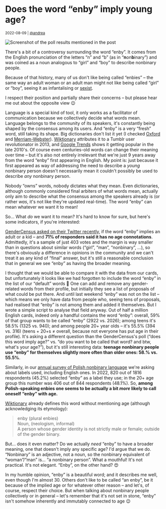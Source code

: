 # Does the word “enby” imply young age?

<small>2022-08-09 | [@andrea](/@andrea)</small>

![Screenshot of the poll results mentioned in the post](/img-local/blog/enby-age-poll.png)

There's a bit of a controversy surrounding the word “enby”.
It comes from the English pronunciation of the letters “n” and “b” (as in “**n**on**b**inary”)
and was coined as a noun analogous to “girl” and “boy” to describe nonbinary people.

Because of that history, many of us don't like being called “enbies”
– the same way an adult woman or an adult man might not like being called “girl” or “boy”,
seeing it as infantalising or [sexist](https://www.reddit.com/r/MenAndFemales/?f=flair_name%3A%22Females+AND+Girls%22). 

I respect their position and partially share their concerns – but please hear me out about the opposite view 😉

Language is a special kind of tool, it only works as a facilitator of communication because we collectively decide what words mean.
Language belongs to the community of its speakers, it's constantly being shaped by the consensus among its users.
And “enby” is a very “fresh” word, still taking its shape. Big dictionaries don't list it yet
(I checked [Oxford](https://www.oxfordlearnersdictionaries.com/spellcheck/english/?q=enby)
and [Merriam-Webster](https://www.merriam-webster.com/dictionary/enby)).
[Wiktionary](https://en.wiktionary.org/wiki/enby) attributes it to a Tumblr user revolutionator in 2013,
and [Google Trends](https://trends.google.com/trends/explore?date=all&q=enby) shows it getting popular in the late 2010's.
Of course even centuries-old words can change their meaning over time –
but it's also not entirely irrelevant that we're just 9 years away from the word “enby” first appearing in English.
My point is: just because it first appeared as way of addressing the need to describe a _young_ nonbinary person
doesn't necessarily mean it couldn't possibly be used to describe _any_ nonbinary person.

Nobody “owns” words, nobody dictates what they mean. Even dictionaries, although commonly considered final arbiters of what words mean,
actually only aim to describe what the consensus among the speakers already is (or rather _was_, it's not like they're updated real-time).
The word “enby” can mean whatever we want it to mean!

So… What _do_ we want it to mean? It's hard to know for sure, but here's some indicators, if you're interested:

[GenderCensus asked on their Twitter recently](https://twitter.com/gendercensus/status/1554437753382764544),
if the word “enby” implies an adult or a kid – and **71% of responders said it has no age connotations**.
Admittedly, it's a sample of just 403 votes and the margin is way smaller than in questions about similar words (“girl”, “man”, “nonbinary”, …),
so there's obviously a difference in opinions in the community and we can't treat it as any kind of “final” answer,
but it's still a reasonable conclusion that in general we see “enby” as having the broader meaning.

I thought that we would be able to compare it with the data from our cards,
but unfortunately it looks like we had forgotten to include the word “enby” in the list of our “default” words 🤦
One can add and remove any gender-related words from their profile, but initially they see a list of proposals of what could be put there.
And until last weekend “enby” was not on the list – which means we only have data from people
who, seeing tens of proposals, had realised that “enby” is not among them and added it themselves.
But I wrote a simple script to analyse that field anyway.
Out of half a million English cards, indeed only a handful contains the word “enby”:
overall, 59% of that group wants to be called “enby” (2922 vs. 2026);
among teens it's 58.5% (1325 vs. 940); and among people 20+ year olds – it's 55.5% (394 vs. 316)
(teens + 20+s ≠ overall, because not everyone has put age in their profile).
It's asking a different question than the GenderCensus's poll
(“does this word imply age?” vs. “do you want to be called that word? and btw, what's your age?”),
but it's still interesting data:
**teenage nonbinary people use “enby” for themselves slightly more often than older ones: 58.% vs. 55.5%**.

Similarly, in our [annual survey of Polish nonbinary language](https://zaimki.pl/spis)
we're asking about labels used, including English ones.
In 2022, 820 out of 1816 respondents (45.2%) selected “enby” as a label they use;
in the 20+ age group this number was 406 out of 844 respondents (48.1%).
So, **among Polish-speaking enbies one seems to be actually a bit _more_ likely to call oneself “enby” with age.**

[Wiktionary](https://en.wiktionary.org/wiki/enby) already defines this word without mentioning age (although acknowledging its etymology):

> enby (plural enbies)  
> Noun, (neologism, informal)  
> A person whose gender identity is not strictly male or female; outside of the gender binary.

But… does it even matter? Do we actually _need_ “enby” to have a broader meaning, one that doesn't imply any specific age?
I'd argue that we do. “Nonbinary” is an adjective, not a noun, so the nonbinary equivalent of “woman”/“man” is… “a nonbinary person”.
What a mouthful! It's not practical. It's not elegant. “Enby”, on the other hand? 😍

In my humble opinion, “enby” is a beautiful word; and it describes me well, even though I'm almost 30.
Others don't like to be called “an enby”, be it because of the implied age or for whatever other reason –
and let's, of course, respect their choice.
But when talking about nonbinary people collectively or in general –
let's remember that it's not set in stone, “enby” isn't somehow inherently and immutably connected to age 😉
